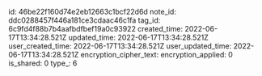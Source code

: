 id: 46be22f160d74e2eb12663c1bcf22d6d
note_id: ddc0288457f446a181ce3cdaac46c1fa
tag_id: 6c9fd4f88b7b4aafbdfbef19a0c93922
created_time: 2022-06-17T13:34:28.521Z
updated_time: 2022-06-17T13:34:28.521Z
user_created_time: 2022-06-17T13:34:28.521Z
user_updated_time: 2022-06-17T13:34:28.521Z
encryption_cipher_text: 
encryption_applied: 0
is_shared: 0
type_: 6